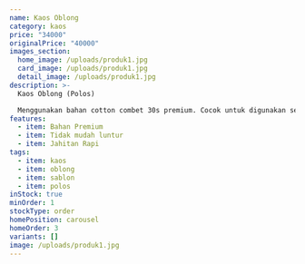 ```yaml
---
name: Kaos Oblong
category: kaos
price: "34000"
originalPrice: "40000"
images_section:
  home_image: /uploads/produk1.jpg
  card_image: /uploads/produk1.jpg
  detail_image: /uploads/produk1.jpg
description: >-
  Kaos Oblong (Polos)

  Menggunakan bahan cotton combet 30s premium. Cocok untuk digunakan sebagai kaos sablon berbagai jenis.
features:
  - item: Bahan Premium
  - item: Tidak mudah luntur
  - item: Jahitan Rapi
tags:
  - item: kaos
  - item: oblong
  - item: sablon
  - item: polos
inStock: true
minOrder: 1
stockType: order
homePosition: carousel
homeOrder: 3
variants: []
image: /uploads/produk1.jpg
---
```

